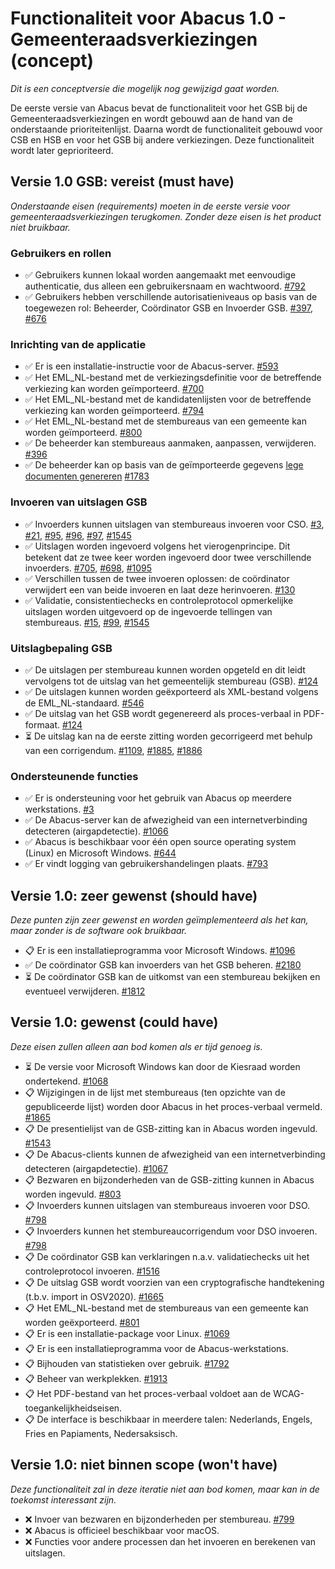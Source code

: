 # Functionaliteit voor Abacus 1.0 - Gemeenteraadsverkiezingen (concept)

*Dit is een conceptversie die mogelijk nog gewijzigd gaat worden.*

De eerste versie van Abacus bevat de functionaliteit voor het GSB bij de Gemeenteraadsverkiezingen en wordt gebouwd aan de hand van de onderstaande prioriteitenlijst. Daarna wordt de functionaliteit gebouwd voor CSB en HSB en voor het GSB bij andere verkiezingen. Deze functionaliteit wordt later geprioriteerd.

## Versie 1.0 GSB: vereist (must have)

*Onderstaande eisen (requirements) moeten in de eerste versie voor gemeenteraadsverkiezingen terugkomen. Zonder deze eisen is het product niet bruikbaar.*

### Gebruikers en rollen

- ✅ Gebruikers kunnen lokaal worden aangemaakt met eenvoudige authenticatie, dus alleen een gebruikersnaam en wachtwoord.
  [#792](https://github.com/kiesraad/abacus/issues/792)
- ✅ Gebruikers hebben verschillende autorisatieniveaus op basis van de toegewezen rol: Beheerder, Coördinator GSB en Invoerder GSB.
  [#397](https://github.com/kiesraad/abacus/issues/397),
  [#676](https://github.com/kiesraad/abacus/issues/676)

### Inrichting van de applicatie

- ✅ Er is een installatie-instructie voor de Abacus-server.
  [#593](https://github.com/kiesraad/abacus/issues/593)
- ✅ Het EML_NL-bestand met de verkiezingsdefinitie voor de betreffende verkiezing kan worden geïmporteerd.
  [#700](https://github.com/kiesraad/abacus/issues/700)
- ✅ Het EML_NL-bestand met de kandidatenlijsten voor de betreffende verkiezing kan worden geïmporteerd.
  [#794](https://github.com/kiesraad/abacus/issues/794)
- ✅ Het EML_NL-bestand met de stembureaus van een gemeente kan worden geïmporteerd.
  [#800](https://github.com/kiesraad/abacus/issues/800)
- ✅ De beheerder kan stembureaus aanmaken, aanpassen, verwijderen.
  [#396](https://github.com/kiesraad/abacus/issues/396)
- ✅ De beheerder kan op basis van de geïmporteerde gegevens [lege documenten genereren](../use-cases/input-output-bestanden.md)
  [#1783](https://github.com/kiesraad/abacus/issues/1783)

### Invoeren van uitslagen GSB

- ✅ Invoerders kunnen uitslagen van stembureaus invoeren voor CSO.
  [#3](https://github.com/kiesraad/abacus/issues/3),
  [#21](https://github.com/kiesraad/abacus/issues/21),
  [#95](https://github.com/kiesraad/abacus/issues/95),
  [#96](https://github.com/kiesraad/abacus/issues/96),
  [#97](https://github.com/kiesraad/abacus/issues/97),
  [#1545](https://github.com/kiesraad/abacus/issues/1545)
- ✅ Uitslagen worden ingevoerd volgens het vierogenprincipe. Dit betekent dat ze twee keer worden ingevoerd door twee verschillende invoerders.
  [#705](https://github.com/kiesraad/abacus/issues/705),
  [#698](https://github.com/kiesraad/abacus/issues/698),
  [#1095](https://github.com/kiesraad/abacus/issues/1095)
- ✅ Verschillen tussen de twee invoeren oplossen: de coördinator verwijdert een van beide invoeren en laat deze herinvoeren.
  [#130](https://github.com/kiesraad/abacus/issues/130)
- ✅ Validatie, consistentiechecks en controleprotocol opmerkelijke uitslagen worden uitgevoerd op de ingevoerde tellingen van stembureaus.
  [#15](https://github.com/kiesraad/abacus/issues/15),
  [#99](https://github.com/kiesraad/abacus/issues/99),
  [#1545](https://github.com/kiesraad/abacus/issues/1545)

### Uitslagbepaling GSB

- ✅ De uitslagen per stembureau kunnen worden opgeteld en dit leidt vervolgens tot de uitslag van het gemeentelijk stembureau (GSB).
  [#124](https://github.com/kiesraad/abacus/issues/124)
- ✅ De uitslagen kunnen worden geëxporteerd als XML-bestand volgens de EML_NL-standaard.
  [#546](https://github.com/kiesraad/abacus/issues/546)
- ✅ De uitslag van het GSB wordt gegenereerd als proces-verbaal in PDF-formaat.
  [#124](https://github.com/kiesraad/abacus/issues/124)
- ⏳ De uitslag kan na de eerste zitting worden gecorrigeerd met behulp van een corrigendum.
  [#1109](https://github.com/kiesraad/abacus/issues/1109),
  [#1885](https://github.com/kiesraad/abacus/issues/1885),
  [#1886](https://github.com/kiesraad/abacus/issues/1886)

### Ondersteunende functies

- ✅ Er is ondersteuning voor het gebruik van Abacus op meerdere werkstations.
  [#3](https://github.com/kiesraad/abacus/issues/3)
- ✅ De Abacus-server kan de afwezigheid van een internetverbinding detecteren (airgapdetectie).
  [#1066](https://github.com/kiesraad/abacus/issues/1066)
- ✅ Abacus is beschikbaar voor één open source operating system (Linux) en Microsoft Windows.
  [#644](https://github.com/kiesraad/abacus/issues/644)
- ✅ Er vindt logging van gebruikershandelingen plaats.
  [#793](https://github.com/kiesraad/abacus/issues/793)

## Versie 1.0: zeer gewenst (should have)

*Deze punten zijn zeer gewenst en worden geïmplementeerd als het kan, maar zonder is de software ook bruikbaar.*

- 📋 Er is een installatieprogramma voor Microsoft Windows.
  [#1096](https://github.com/kiesraad/abacus/issues/1096)
- ✅ De coördinator GSB kan invoerders van het GSB beheren.
  [#2180](https://github.com/kiesraad/abacus/pull/2180)
- ⏳ De coördinator GSB kan de uitkomst van een stembureau bekijken en eventueel verwijderen.
  [#1812](https://github.com/kiesraad/abacus/issues/1812)

## Versie 1.0: gewenst (could have)

*Deze eisen zullen alleen aan bod komen als er tijd genoeg is.*

- ⏳ De versie voor Microsoft Windows kan door de Kiesraad worden ondertekend.
  [#1068](https://github.com/kiesraad/abacus/issues/1068)
- 📋 Wijzigingen in de lijst met stembureaus (ten opzichte van de gepubliceerde lijst) worden door Abacus in het proces-verbaal vermeld.
  [#1865](https://github.com/kiesraad/abacus/issues/1865)
- 📋 De presentielijst van de GSB-zitting kan in Abacus worden ingevuld.
  [#1543](https://github.com/kiesraad/abacus/issues/1543)
- 📋 De Abacus-clients kunnen de afwezigheid van een internetverbinding detecteren (airgapdetectie).
  [#1067](https://github.com/kiesraad/abacus/issues/1067)
- 📋 Bezwaren en bijzonderheden van de GSB-zitting kunnen in Abacus worden ingevuld.
  [#803](https://github.com/kiesraad/abacus/issues/803)
- 📋 Invoerders kunnen uitslagen van stembureaus invoeren voor DSO.
  [#798](https://github.com/kiesraad/abacus/issues/798)
- 📋 Invoerders kunnen het stembureaucorrigendum voor DSO invoeren.
  [#798](https://github.com/kiesraad/abacus/issues/798)
- 📋 De coördinator GSB kan verklaringen n.a.v. validatiechecks uit het controleprotocol invoeren.
  [#1516](https://github.com/kiesraad/abacus/issues/1516)
- 📋 De uitslag GSB wordt voorzien van een cryptografische handtekening (t.b.v. import in OSV2020).
  [#1665](https://github.com/kiesraad/abacus/issues/1665)
- 📋 Het EML_NL-bestand met de stembureaus van een gemeente kan worden geëxporteerd.
  [#801](https://github.com/kiesraad/abacus/issues/801)
- 📋 Er is een installatie-package voor Linux.
  [#1069](https://github.com/kiesraad/abacus/issues/1069)
- 📋 Er is een installatieprogramma voor de Abacus-werkstations.
- 📋 Bijhouden van statistieken over gebruik.
  [#1792](https://github.com/kiesraad/abacus/issues/1792)
- 📋 Beheer van werkplekken.
  [#1913](https://github.com/kiesraad/abacus/issues/1913)
- 📋 Het PDF-bestand van het proces-verbaal voldoet aan de WCAG-toegankelijkheidseisen.
- 📋 De interface is beschikbaar in meerdere talen: Nederlands, Engels, Fries en Papiaments, Nedersaksisch.

## Versie 1.0: niet binnen scope (won't have)

*Deze functionaliteit zal in deze iteratie niet aan bod komen, maar kan in de toekomst interessant zijn.*

- ❌ Invoer van bezwaren en bijzonderheden per stembureau.
  [#799](https://github.com/kiesraad/abacus/issues/799)
- ❌ Abacus is officieel beschikbaar voor macOS.
- ❌ Functies voor andere processen dan het invoeren en berekenen van uitslagen.
